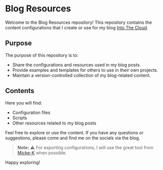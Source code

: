 # Blog Resources

Welcome to the Blog Resources repository! This repository contains the content configurations that I create or use for my blog [Into The Cloud](https://www.intothecloud.eu/).

## Purpose

The purpose of this repository is to:

- Share the configurations and resources used in my blog posts.
- Provide examples and templates for others to use in their own projects.
- Maintain a version-controlled collection of my blog-related content.

## Contents

Here you will find:

- Configuration files
- Scripts
- Other resources related to my blog posts

Feel free to explore or use the content. If you have any questions or suggestions, please come and find me on the socials via the blog.

> **Note:** :warning: For exporting configurations, I will use the great tool from [Micke-K](https://github.com/Micke-K) when possible.

Happy exploring!